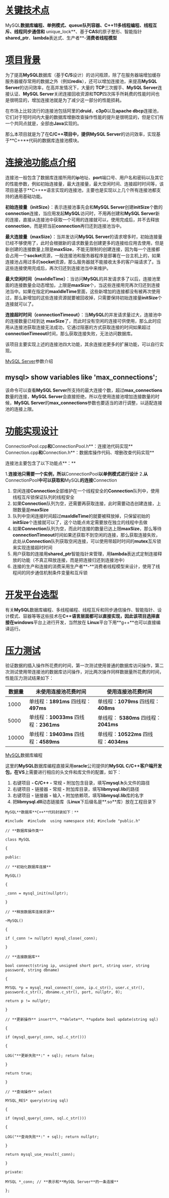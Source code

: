 # [关键技术点]()

MySQL**数据库编程、单例模式、**queue**队列容器、**C++11**多线程编程、线程互斥、线程同步通信和** unique_lock**、基于**CAS**的原子整形、智能指针**shared_ptr**、**lambda**表达式、生产者**-**消费者线程模型**

# [项目背景]()

为了提高**MySQL**数据库（基于**C/S**设计）的访问瓶颈，除了在服务器端增加缓存服务器缓存常用的数据之外（例如**redis**），还可以增加连接池，来提高**MySQL Server**的访问效率，在高并发情况下，大量的 **TCP**三次握手、**MySQL Server**连接认证、**MySQL Server**关闭连接回收资源和**TCP**四次挥手所耗费的性能时间也是很明显的，增加连接池就是为了减少这一部分的性能损耗。

在市场上比较流行的连接池包括阿里的**druid**，**c3p0**以及**apache dbcp**连接池，它们对于短时间内大量的数据库增删改查操作性能的提升是很明显的，但是它们有一个共同点就是，全部由**Java**实现的。

那么本项目就是为了在**C/C++**项目中，提供**MySQL Server**的访问效率，实现基于**C++**代码的数据库连接池模块。

# [连接池功能点介绍]()

连接池一般包含了数据库连接所用的**ip**地址、**port**端口号、用户名和密码以及其它的性能参数，例如初始连接量，最大连接量，最大空闲时间、连接超时时间等，该项目是基于**C++**语言实现的连接池，主要也是实现以上几个所有连接池都支持的通用基础功能。

**初始连接量（**initSize**）**：表示连接池事先会和**MySQL Server**创建**initSize**个数的**connection**连接，当应用发起**MySQL**访问时，不用再创建和**MySQL Server**新的连接，直接从连接池中获取一个可用的连接就可以，使用完成后，并不去释放**connection**，而是把当前**connection**再归还到连接池当中。

**最大连接量（**maxSize**）**：当并发访问**MySQL Server**的请求增多时，初始连接量已经不够使用了，此时会根据新的请求数量去创建更多的连接给应用去使用，但是新创建的连接数量上限是**maxSize**，不能无限制的创建连接，因为每一个连接都会占用一个**socket**资源，一般连接池和服务器程序是部署在一台主机上的，如果连接池占用过多的**socket**资源，那么服务器就不能接收太多的客户端请求了。当这些连接使用完成后，再次归还到连接池当中来维护。

**最大空闲时间（**maxIdleTime**）**：当访问**MySQL**的并发请求多了以后，连接池里面的连接数量会动态增加，上限是**maxSize**个，当这些连接用完再次归还到连接池当中。如果在指定的**maxIdleTime**里面，这些新增加的连接都没有被再次使用过，那么新增加的这些连接资源就要被回收掉，只需要保持初始连接量**initSize**个连接就可以了。

**连接超时时间（**connectionTimeout**）**：当**MySQL**的并发请求量过大，连接池中的连接数量已经到达 **maxSize**了，而此时没有空闲的连接可供使用，那么此时应用从连接池获取连接无法成功，它通过阻塞的方式获取连接的时间如果超过**connectionTimeout**时间，那么获取连接失败，无法访问数据库。

该项目主要实现上述的连接池四大功能，其余连接池更多的扩展功能，可以自行实现。

[MySQL Server]()参数介绍

## mysql> show variables like 'max_connections';

该命令可以查看**MySQL Server**所支持的最大连接个数，超过**max_connections**数量的连接，**MySQL Server**会直接拒绝，所以在使用连接池增加连接数量的时候，**MySQL Server**的**max_connections**参数也要适当的进行调整，以适配连接池的连接上限。

# [功能实现设计]()

ConnectionPool.cpp**和**ConnectionPool.h**：连接池代码实现** Connection.cpp**和**Connection.h**：数据库操作代码、增删改查代码实现**

连接池主要包含了以下功能点**：**

1.**连接池只需要一个实例，所以**ConnectionPool**以单例模式进行设计** 2.**从**ConnectionPool**中可以获取和**MySQL**的连接**Connection

1. 空闲连接**Connection**全部维护在一个线程安全的**Connection**队列中，使用线程互斥锁保证队列的线程安全
2. 如果**Connection**队列为空，还需要再获取连接，此时需要动态创建连接，上限数量是**maxSize**
3. 队列中空闲连接时间超过**maxIdleTime**的就要被释放掉，只保留初始的**initSize**个连接就可以了，这个功能点肯定需要放在独立的线程中去做
4. 如果**Connection**队列为空，而此时连接的数量已达上限**maxSize**，那么等待**connectionTimeout**时间如果还获取不到空闲的连接，那么获取连接失败，此处从**Connection**队列获取空闲连接，可以使用带超时时间的**mutex**互斥锁来实现连接超时时间
5. 用户获取的连接用**shared_ptr**智能指针来管理，用**lambda**表达式定制连接释放的功能（不真正释放连接，而是把连接归还到连接池中）
6. 连接的生产和连接的消费采用生产者**-**消费者线程模型来设计，使用了线程间的同步通信机制条件变量和互斥锁

# [开发平台选型]()

有关**MySQL**数据库编程、多线程编程、线程互斥和同步通信操作、智能指针、设计模式、容器等等这些技术在**C++**语言层面都可以直接实现，因此该项目选择直接在**windows**平台上进行开发，当然放在 **Linux**平台下用**g++**也可以直接编译运行。

# [压力测试]()

验证数据的插入操作所花费的时间，第一次测试使用普通的数据库访问操作，第二次测试使用带连接池的数据库访问操作，对比两次操作同样数据量所花费的时间，性能压力测试结果如下：

| 数据量 | 未使用连接池花费时间                   | 使用连接池花费时间                     |
| -------- | ---------------------------------------- | ---------------------------------------- |
| 1000   | 单线程：**1891ms** 四线程：**497ms**   | 单线程：**1079ms** 四线程：**408ms**   |
| 5000   | 单线程：**10033ms** 四线程：**2361ms** | 单线程： **5380ms** 四线程：**2041ms** |
| 10000  | 单线程：**19403ms** 四线程：**4589ms** | 单线程：**10522ms** 四线程：**4034ms** |

[MySQL]()数据库编程

这里的**MySQL**数据库编程直接采用**oracle**公司提供的**MySQL C/C++**客户端开发包，在**VS**上需要进行相应的头文件和库文件的配置，如下：

1. 右键项目 **- C/C++ -** 常规 **-** 附加包含目录，填写**mysql.h**头文件的路径
2. 右键项目 **-** 链接器 **-** 常规 **-** 附加库目录，填写**libmysql.lib**的路径
3. 右键项目 **-** 链接器 **-** 输入 **-** 附加依赖项，填写**libmysql.lib**库的名字
4. 把**libmysql.dll**动态链接库（**Linux**下后缀名是**.so**库）放在工程目录下

```
MySQL**数据库**C++**代码封装如下：**

#include  #include  using namespace std; #include "public.h"

// **数据库操作类**

class MySQL

{

public:

// **初始化数据库连接**

MySQL()

{

_conn = mysql_init(nullptr);

}

// **释放数据库连接资源**

~MySQL()

{

if (_conn != nullptr) mysql_close(_conn);

}

// **连接数据库**

bool connect(string ip, unsigned short port, string user, string password, string dbname)

{

MYSQL *p = mysql_real_connect(_conn, ip.c_str(), user.c_str(), password.c_str(), dbname.c_str(), port, nullptr, 0);

return p != nullptr;

}

// **更新操作** insert**、**delete**、**update bool update(string sql)

{

if (mysql_query(_conn, sql.c_str()))

{

LOG("**更新失败**:" + sql); return false;

}

return true;

}

// **查询操作** select

MYSQL_RES* query(string sql)

{

if (mysql_query(_conn, sql.c_str()))

{

LOG("**查询失败**:" + sql); return nullptr;

}

return mysql_use_result(_conn);

}

private:

MYSQL *_conn; // **表示和**MySQL Server**的一条连接**

};
```
